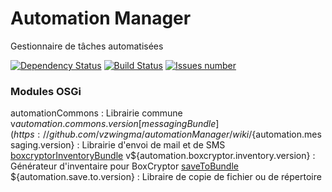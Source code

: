 # Automation Manager
Gestionnaire de tâches automatisées

<a href='https://www.versioneye.com/user/projects/5662fc03f376cc003d0009a1#tab-dependencies'><img src='https://www.versioneye.com/user/projects/5662fc03f376cc003d0009a1/badge.svg?style=flat' alt="Dependency Status" /></a>
<a href='https://github.com/vzwingma/automationManager'><img src='https://api.travis-ci.org/vzwingma/automationManager.svg?branch=master' alt='Build Status' /></a>
<a href='https://github.com/vzwingma/automationManager/issues'><img src='http://githubbadges.herokuapp.com/vzwingma/automationManager/issues?style=square' alt='Issues number' /></a>


### Modules OSGi

automationCommons : Librairie commune v${automation.commons.version}
[messagingBundle](https://github.com/vzwingma/automationManager/wiki/%5BBUNDLE%5D-Messaging) v${automation.messaging.version} : Librairie d'envoi de mail et de SMS
[boxcryptorInventoryBundle](https://github.com/vzwingma/automationManager/wiki/%5BBUNDLE%5D-Boxcryptor-Inventory-Generator) v${automation.boxcryptor.inventory.version} : Générateur d'inventaire pour BoxCryptor
[saveToBundle](https://github.com/vzwingma/automationManager/wiki/%5BBUNDLE%5D-SaveTo) ${automation.save.to.version} : Libraire de copie de fichier ou de répertoire